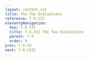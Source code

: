 ```yaml
---
layout: content.njk
title: The Two Evaluations
reference: T-9.VII
eleventyNavigation:
  key: T-9.VII
  title: T-9.VII The Two Evaluations
  parent: T-9
  order: 9
prev: T-9.VI
next: T-9.VIII
---
```



<div id=8 style=height:0></div>

